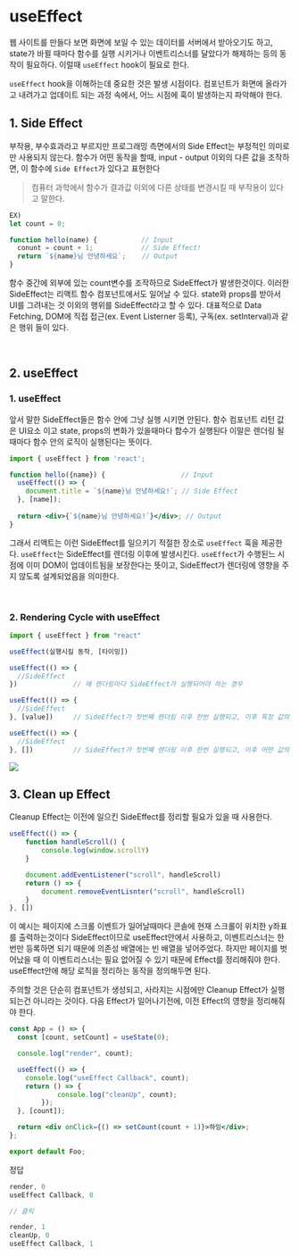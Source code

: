 # useEffect

웹 사이트를 만들다 보면 화면에 보일 수 있는 데이터를 서버에서 받아오기도 하고, state가 바뀔 때마다 함수를 실행 시키거나 이벤트리스너를 달았다가 해제하는 등의 동작이 필요하다. 이럴때 `useEffect` hook이 필요로 한다.

`useEffect` hook을 이해하는데 중요한 것은 발생 시점이다. 컴포넌트가 화면에 올라가고 내려가고 업데이트 되는 과정 속에서, 어느 시점에 훅이 발생하는지 파악해야 한다.

## 1. Side Effect
부작용, 부수효과라고 부르지만 프로그래밍 측면에서의 Side Effect는 부정적인 의미로만 사용되지 않는다.
함수가 어떤 동작을 할때, input - output 이외의 다른 값을 조작하면, 이 함수에 `Side Effect`가 있다고 표현한다
> 컴퓨터 과학에서 함수가 결과값 이외에 다른 상태를 변경시킬 때 부작용이 있다고 말한다.


```jsx
EX)
let count = 0;

function hello(name) {           // Input
  conunt = count + 1;            // Side Effect!
  return `${name}님 안녕하세요`;    // Output
}
```
함수 중간에 외부에 있는 count변수를 조작하므로 SideEffect가 발생한것이다.
이러한 SideEffect는 리액트 함수 컴포넌트에서도 일어날 수 있다.
state와 props를 받아서 UI를 그려내는 것 이외의 행위를 SideEffect라고 할 수 있다.
대표적으로 Data Fetching, DOM에 직접 접근(ex. Event Listerner 등록), 구독(ex. setInterval)과 같은 행위 들이 있다.

<br>

## 2. useEffect

### 1. useEffect
앞서 말한 SideEffect들은 함수 안에 그냥 실행 시키면 안된다.
함수 컴포넌트 리턴 값은 UI요소 이고 state, props의 변화가 있을때마다 함수가 실행된다 이말은 렌더링 될 때마다 함수 안의 로직이 실행된다는 뜻이다.

```jsx
import { useEffect } from 'react';

function hello({name}) {                   // Input
  useEffect(() => {
    document.title = `${name}님 안녕하세요!`; // Side Effect
  }, [name]);
  
  return <div>{`${name}님 안녕하세요!`}</div>; // Output
}
```
그래서 리액트는 이런 SideEffect를 일으키기 적절한 장소로 `useEffect` 훅을 제공한다.
`useEffect`는 SideEffect를 렌더링 이후에 발생시킨다. `useEffect`가 수행된느 시점에 이미 DOM이 업데이트됨을 보장한다는 뜻이고, SideEffect가 렌더링에 영향을 주지 않도록 설계되었음을 의미한다.

<br>

### 2. Rendering Cycle with useEffect
```jsx
import { useEffect } from "react"

useEffect(실행시킬 동작, [타이밍])

useEffect(() => {
  //SideEffect
})              // 매 렌더링마다 SideEffect가 실행되어야 하는 경우

useEffect(() => {
  //SideEffect
}, [value])     // SideEffect가 첫번째 렌더링 이후 한번 실행되고, 이후 특정 값의 업데이트를 감지했을 때마다 실행되어야하는 경우

useEffect(() => {
  //SideEffect
}, [])          // SideEffect가 첫번째 렌더링 이후 한번 실행되고, 이후 어떤 값의 업데이트도 감지하지 않도록 해야 하는 경우
```

![](https://images.velog.io/images/pumpkin/post/adc37d5c-306f-493b-80d5-7c0717f292b9/image.png)

## 3. Clean up Effect
Cleanup Effect는 이전에 일으킨 SideEffect를 정리할 필요가 있을 때 사용한다.
```jsx
useEffect(() => {
	function handleScroll() {
		console.log(window.scrollY)
	}

	document.addEventListener("scroll", handleScroll)
	return () => {
		document.removeEventLisnter("scroll", handleScroll)
	}
}, [])
```
이 예시는 페이지에 스크롤 이벤트가 일어날때마다 콘솔에 현재 스크롤이 위치한 y좌표를 출력하는것이다
SideEffect이므로 useEffect안에서 사용하고, 이벤트리스너는 한번만 등록하면 되기 때문에 의존성 배열에는 빈 배열을 넣어주었다.
하지만 페이지를 벗어났을 때 이 이벤트리스너는 필요 없어질 수 있기 때문에 Effect를 정리해줘야 한다. useEffect안에 해당 로직을 정리하는 동작을 정의해두면 된다.

주의할 것은 단순히 컴포넌트가 생성되고, 사라지는 시점에만 Cleanup Effect가 실행되는건 아니라는 것이다. 다음 Effect가 일어나기전에, 이전 Effect의 영향을 정리해줘야 한다.
```jsx
const App = () => {
  const [count, setCount] = useState(0);

  console.log("render", count);

  useEffect(() => {
    console.log("useEffect Callback", count);
    return () => {
			console.log("cleanUp", count);
		});
  }, [count]);

  return <div onClick={() => setCount(count + 1)}>하잉</div>;
};

export default Foo;
```
정답
```jsx
render, 0
useEffect Callback, 0

// 클릭

render, 1
cleanUp, 0
useEffect Callback, 1
```
